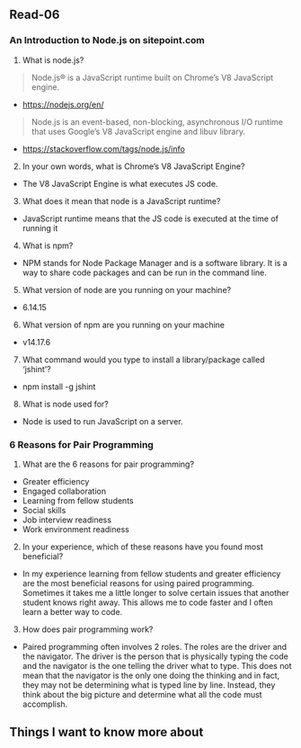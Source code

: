 ## Read-06

### An Introduction to Node.js on sitepoint.com
1. What is node.js?
> Node.js® is a JavaScript runtime built on Chrome’s V8 JavaScript engine.
- https://nodejs.org/en/
> Node.js is an event-based, non-blocking, asynchronous I/O runtime that uses Google’s V8 JavaScript engine and libuv library.
- https://stackoverflow.com/tags/node.js/info
2. In your own words, what is Chrome’s V8 JavaScript Engine?
- The V8 JavaScript Engine is what executes JS code. 
3. What does it mean that node is a JavaScript runtime?
- JavaScript runtime means that the JS code is executed at the time of running it
4. What is npm?
- NPM stands for Node Package Manager and is a software library. It is a way to share code packages and can be run in the command line.
5. What version of node are you running on your machine?
- 6.14.15
6. What version of npm are you running on your machine
- v14.17.6
7. What command would you type to install a library/package called ‘jshint’?
- npm install -g jshint
8. What is node used for?
- Node is used to run JavaScript on a server. 

### 6 Reasons for Pair Programming
1. What are the 6 reasons for pair programming?
- Greater efficiency
- Engaged collaboration
- Learning from fellow students
- Social skills
- Job interview readiness
- Work environment readiness
2. In your experience, which of these reasons have you found most beneficial?
- In my experience learning from fellow students and greater efficiency are the most beneficial reasons for using paired programming. Sometimes it takes me a little longer to solve certain issues that another student knows right away. This allows me to code faster and I often learn a better way to code.
3. How does pair programming work?
- Paired programming often involves 2 roles. The roles are the driver and the navigator. The driver is the person that is physically typing the code and the navigator is the one telling the driver what to type. This does not mean that the navigator is the only one doing the thinking and in fact, they may not be determining what is typed line by line. Instead, they think about the big picture and determine what all the code must accomplish.

## Things I want to know more about
